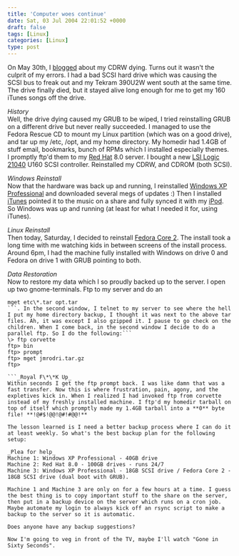 ```yaml
---
title: 'Computer woes continue'
date: Sat, 03 Jul 2004 22:01:52 +0000
draft: false
tags: [Linux]
categories: [Linux]
type: post
---
```


On May 30th, I [blogged](http://jroller.com/page/jmrodri/20040530) about my CDRW dying. Turns out it wasn't the culprit of my errors. I had a bad SCSI hard drive which was causing the SCSI bus to freak out and my Tekram 390U2W went south at the same time. The drive finally died, but it stayed alive long enough for me to get my 160 iTunes songs off the drive.

_History_  
Well, the drive dying caused my GRUB to be wiped, I tried reinstalling GRUB on a different drive but never really succeeded. I managed to use the Fedora Rescue CD to mount my Linux partition (which was on a good drive), and tar up my /etc, /opt, and my home directory. My homedir had 1.4GB of stuff email, bookmarks, bunch of RPMs which I installed especially themes. I promptly ftp'd them to my [Red Hat](http://www.redhat.com) 8.0 server. I bought a new [LSI Logic 21040](http://www.newegg.com/app/ViewProductDesc.asp?description=16-118-016&depa=1) U160 SCSI controller. Reinstalled my CDRW, and CDROM (both SCSI).

_Windows Reinstall_  
Now that the hardware was back up and running, I reinstalled [Windows XP Professional](http://www.microsoft.com/windowsxp/pro/default.mspx) and downloaded several megs of updates :) Then I installed [iTunes](http://www.itunes.com) pointed it to the music on a share and fully synced it with my [iPod](http://www.apple.com/ipod/). So Windows was up and running (at least for what I needed it for, using iTunes).

_Linux Reinstall_  
Then today, Saturday, I decided to reinstall [Fedora Core 2](http://fedora.redhat.com). The install took a long time with me watching kids in between screens of the install process. Around 6pm, I had the machine fully installed with Windows on drive 0 and Fedora on drive 1 with GRUB pointing to both.

_Data Restoration_  
Now to restore my data which I so proudly backed up to the server. I open up two gnome-terminals. Ftp to my server and do an

```
mget etc\*.tar opt.tar
```. In the second window, I telnet to my server to see where the hell I put my home directory backup, I thought it was next to the above tar files. Ah, it was except I also gzipped it. I pause to go check on the children. When I come back, in the second window I decide to do a parallel ftp. So I do the following:```
\> ftp corvette
ftp> bin
ftp> prompt
ftp> mget jmrodri.tar.gz
ftp>

```_Royal F\*\*K Up_  
Within seconds I get the ftp prompt back. I was like damn that was a fast transfer. Now this is where frustration, pain, agony, and the expletives kick in. When I realized I had invoked ftp from corvette instead of my freshly installed machine. I ftp'd my homedir tarball on top of itself which promptly made my 1.4GB tarball into a **0** byte file! **!@#$!@@!@#!#@@!**

The lesson learned is I need a better backup process where I can do it at least weekly. So what's the best backup plan for the following setup:

_Plea for help_  
Machine 1: Windows XP Professional - 40GB drive  
Machine 2: Red Hat 8.0 - 100GB drives - runs 24/7  
Machine 3: Windows XP Professional - 18GB SCSI drive / Fedora Core 2 - 18GB SCSI drive (dual boot with GRUB).

Machine 1 and Machine 3 are only on for a few hours at a time. I guess the best thing is to copy important stuff to the share on the server, then put in a backup device on the server which runs on a cron job. Maybe automate my login to always kick off an rsync script to make a backup to the server so it is automatic.

Does anyone have any backup suggestions?

Now I'm going to veg in front of the TV, maybe I'll watch "Gone in Sixty Seconds".